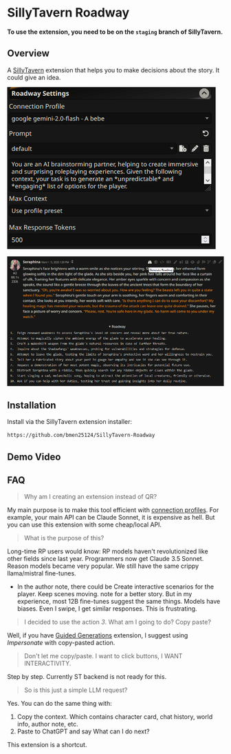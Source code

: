 # SillyTavern Roadway

**To use the extension, you need to be on the `staging` branch of SillyTavern.**

## Overview

A [SillyTavern](https://docs.sillytavern.app/) extension that helps you to make decisions about the story. It could give an idea.

![settings](images/settings.png)

![main1](images/main1.png)

## Installation

Install via the SillyTavern extension installer:

```txt
https://github.com/bmen25124/SillyTavern-Roadway
```

## Demo Video



## FAQ

>Why am I creating an extension instead of QR?

My main purpose is to make this tool efficient with [connection profiles](https://docs.sillytavern.app/usage/core-concepts/connection-profiles/). For example, your main API can be Claude Sonnet, it is expensive as hell. But you can use this extension with some cheap/local API.

>What is the purpose of this?

Long-time RP users would know:
RP models haven't revolutionized like other fields since last year. Programmers now get Claude 3.5 Sonnet. Reason models became very popular. We still have the same crippy llama/mistral fine-tunes.
- In the author note, there could be Create interactive scenarios for the player. Keep scenes moving. note for a better story. But in my experience, most 12B fine-tunes suggest the same things. Models have biases. Even I swipe, I get similar responses. This is frustrating.

>I decided to use the action _3_. What am I going to do? Copy paste?

Well, if you have [Guided Generations](https://github.com/Samueras/Guided-Generations) extension, I suggest using _Impersonate_ with copy-pasted action.

>Don't let me copy/paste. I want to click buttons, I WANT INTERACTIVITY.

Step by step. Currently ST backend is not ready for this.

>So is this just a simple LLM request?

Yes. You can do the same thing with:
1. Copy the context. Which contains character card, chat history, world info, author note, etc.
2. Paste to ChatGPT and say What can I do next?

This extension is a shortcut.
